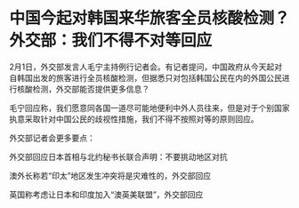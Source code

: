# 中国今起对韩国来华旅客全员核酸检测？外交部：我们不得不对等回应

2月1日，外交部发言人毛宁主持例行记者会。有记者提问，中国政府从今天起对自韩国出发的旅客进行全员核酸检测，但据悉只对包括韩国公民在内的外国公民进行核酸检测，外交部能否提供更多信息？

毛宁回应称，我们愿意同各国一道尽可能地便利中外人员往来，但是对于个别国家执意采取针对中国公民的歧视性措施，我们不得不按照对等的原则回应。

外交部记者会更多要点：

外交部回应日本首相与北约秘书长联合声明：不要挑动地区对抗

澳外长称若“印太”地区发生冲突将是灾难性的，外交部回应

英国称考虑让日本和印度加入“澳英美联盟”，外交部回应

